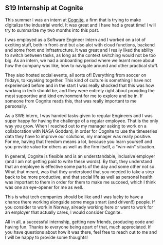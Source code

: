 ## S19 Internship at Cognite

This summer I was an intern at [Cognite](https://www.cognite.com/), a firm that is trying to make digitalize the industrial world. It was great and I have had a great time! I will try to summarize my two months into this post. 

I was employed as a Software Engineer Intern and I worked on a lot of exciting stuff, both in front-end but also alot with cloud functions, backend and some front end infrastructure. It was great and I really liked the ability to switch between tasks, as long as the context switching would not be too big. As an intern, we had a onboarding period where we learnt more about how the company was like, how to navigate around and other practical stuff.

They also hosted social events, all sorts of! Everything from soccer on fridays, to kayaking together. This kind of culture is something I have not experienced before and in the start I was really shocked that this was how working in tech should be, and they were entirely right about providing the most supportive and kind environment for me to explore and be in. If someone from Cognite reads this, that was really important to me personally.

As a SWE intern, I was handed tasks given to regular Engineers and I was super happy for having the challenge of a regular employee. That is the only way you grow. When I reached out to my manager asking to work on a collaboration with NASA Goddard, in order for Cognite to use the timeseries data they have to improve our solutions, my manager was really positive. For me, having that freedom means a lot, because you learn yourself and you provide value for others as well as the firm itself, a "win-win" situation. 

In general, Cognite is flexible and is an understandable, inclusive employer (and I am not getting paid to write these words). By that, they understand that an employee is effective some parts of the day and some other not so. What that meant, was that they understood that you needed to take a step back to be more productive, and that social life as well as personal health was important to them in order for them to make me succeed, which I think was one an eye-opener for me as well.

This is what tech companies should be like and I was lucky to have a chance there working alongside some mega smart (and driven!!) people. If you consider to work in Norway, already working here or want to work for an employer that actually cares, I would consider Cognite.

All in all, a successful internship, getting new friends, producing code and having fun. Thanks to everyone being apart of that, much appreciated. If you have questions about how it was there, feel free to reach out to me and I will be happy to provide some thoughts!

